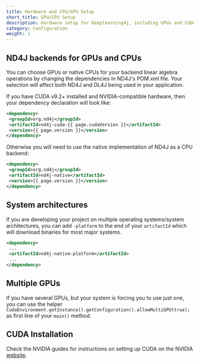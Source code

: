 ```yaml
---
title: Hardware and CPU/GPU Setup
short_title: GPU/CPU Setup
description: Hardware setup for Deeplearning4j, including GPUs and CUDA.
category: Configuration
weight: 1
---
```


## ND4J backends for GPUs and CPUs

You can choose GPUs or native CPUs for your backend linear algebra operations by changing the dependencies in ND4J's POM.xml file. Your selection will affect both ND4J and DL4J being used in your application.

If you have CUDA v9.2+ installed and NVIDIA-compatible hardware, then your dependency declaration will look like:

```xml
<dependency>
 <groupId>org.nd4j</groupId>
 <artifactId>nd4j-cuda-{{ page.cudaVersion }}</artifactId>
 <version>{{ page.version }}</version>
</dependency>
```

Otherwise you will need to use the native implementation of ND4J as a CPU backend:

```xml
<dependency>
 <groupId>org.nd4j</groupId>
 <artifactId>nd4j-native</artifactId>
 <version>{{ page.version }}</version>
</dependency>
```

## System architectures

If you are developing your project on multiple operating systems/system architectures, you can add `-platform` to the end of your `artifactId` which will download binaries for most major systems.

```xml
<dependency>
 ...
 <artifactId>nd4j-native-platform</artifactId>
 ...
</dependency>
```

## Multiple GPUs

If you have several GPUs, but your system is forcing you to use just one, you can use the helper `CudaEnvironment.getInstance().getConfiguration().allowMultiGPU(true);` as first line of your `main()` method.


## CUDA Installation

Check the NVIDIA guides for instructions on setting up CUDA on the NVIDIA [website](http://docs.nvidia.com/cuda/).